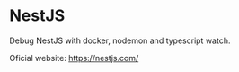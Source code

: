 # NestJS
Debug NestJS with docker, nodemon and typescript watch.

Oficial website: https://nestjs.com/
